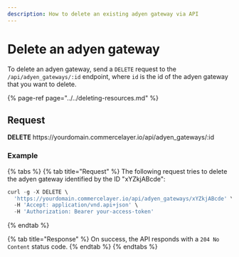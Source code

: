 ```yaml
---
description: How to delete an existing adyen gateway via API
---
```


# Delete an adyen gateway

To delete an adyen gateway, send a `DELETE` request to the `/api/adyen_gateways/:id` endpoint, where `id` is the id of the adyen gateway that you want to delete.

{% page-ref page="../../deleting-resources.md" %}

## Request

**DELETE** https://<i></i>yourdomain.commercelayer.io/api/adyen_gateways/:id

### Example

{% tabs %}
{% tab title="Request" %}
The following request tries to delete the adyen gateway identified by the ID "xYZkjABcde":

```javascript
curl -g -X DELETE \
  'https://yourdomain.commercelayer.io/api/adyen_gateways/xYZkjABcde' \
  -H 'Accept: application/vnd.api+json' \
  -H 'Authorization: Bearer your-access-token'
```
{% endtab %}

{% tab title="Response" %}
On success, the API responds with a `204 No Content` status code.
{% endtab %}
{% endtabs %}

